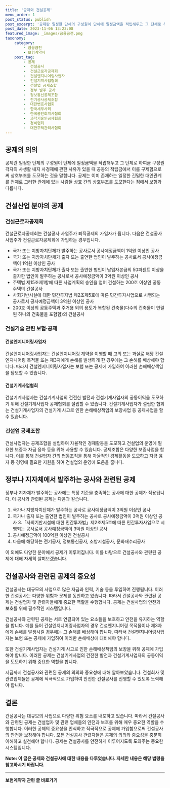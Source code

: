 ```yaml
---
title: '공제와 건설공제'
menu_order: 1
post_status: publish
post_excerpt: '공제란 일정한 단체의 구성원이 단체에 일정금액을 적립해두고 그 단체로 하여금 구성원 각자의 사생활 내지 사경제에 관한 사유가 있을 때 공동의 적립금에서 이를 구제함으로써 상호부조를 도모하는 것을 말합니다. 공제는 이미 존재하는 일정한 긴밀한 대인관계를 전제로 그러한 관계에 있는 사람들 상호 간의 상호부조를 도모한다는 점에서 보험과 다릅니다.'
post_date: 2023-11-06 13:23:08
featured_image: _images/금융금전.png
taxonomy:
    category:
        - 금융금전
        - 보험계약자
    post_tag:
        - 공제
        -  건설공사
        -  건설근로자공제회
        -  건설엔지니어링사업자
        -  건설기계사업협회
        -  건설업 공제조합
        -  정부 발주 공사
        -  정보통신공제조합
        -  전기공사공제조합
        -  대한변호사협회
        -  한국세무사회
        -  한국공인회계사협회
        -  과학기술인공제협회
        -  경비협회
        -  대한주택관리사협회
---
```



## 공제의 의의
공제란 일정한 단체의 구성원이 단체에 일정금액을 적립해두고 그 단체로 하여금 구성원 각자의 사생활 내지 사경제에 관한 사유가 있을 때 공동의 적립금에서 이를 구제함으로써 상호부조를 도모하는 것을 말합니다. 공제는 이미 존재하는 일정한 긴밀한 대인관계를 전제로 그러한 관계에 있는 사람들 상호 간의 상호부조를 도모한다는 점에서 보험과 다릅니다.

## 건설산업 분야의 공제
### 건설근로자공제회
건설근로자공제회는 건설공사 사업주가 퇴직공제의 가입자가 됩니다. 다음은 건설공사 사업주가 건설근로자공제회에 가입하는 경우입니다.
- 국가 또는 지방자치단체가 발주하는 공사로서 공사예정금액이 1억원 이상인 공사
- 국가 또는 지방자치단체가 출자 또는 출연한 법인이 발주하는 공사로서 공사예정금액이 1억원 이상인 공사
- 국가 또는 지방자치단체가 출자 또는 출연한 법인이 납입자본금의 50퍼센트 이상을 출자한 법인이 발주하는 공사로서 공사예정금액이 3억원 이상인 공사
- 주택법 제15조제1항에 따른 사업계획의 승인을 얻어 건설하는 200호 이상인 공동주택의 건설공사
- 사회기반시설에 대한 민간투자법 제2조제5호에 따른 민간투자사업으로 시행되는 공사로서 공사예정금액이 3억원 이상인 공사
- 200호 이상의 공동주택과 주거용 외의 용도가 복합된 건축물(다수의 건축물이 연결된 하나의 건축물을 포함함)의 건설공사

### 건설기술 관련 보험·공제
#### 건설엔지니어링사업자
건설엔지니어링사업자는 건설엔지니어링 계약을 이행할 때 고의 또는 과실로 해당 건설엔지니어링 목적물 또는 제3자에게 손해를 발생하게 한 경우에는 그 손해를 배상해야 합니다. 따라서 건설엔지니어링사업자는 보험 또는 공제에 가입하여 이러한 손해배상책임을 담보할 수 있습니다.

#### 건설기계사업협회
건설기계사업자는 건설기계사업의 건전한 발전과 건설기계사업자의 공동이익을 도모하기 위해 건설기계사업자 공제협회를 설립할 수 있습니다. 건설기계사업자가 설립한 협회는 건설기계사업자의 건설기계 사고로 인한 손해배상책임의 보장사업 등 공제사업을 할 수 있습니다.

### 건설업 공제조합
건설사업자는 공제조합을 설립하여 자율적인 경제활동을 도모하고 건설업의 운영에 필요한 보증과 자금 융자 등을 위해 사용할 수 있습니다. 공제조합은 다양한 보증사업을 합니다. 이를 통해 건설업자 간의 협동조직을 통해 자율적인 경제활동을 도모하고 자금 융자 등 경영에 필요한 지원을 하여 건설업의 운영에 도움을 줍니다.

## 정부나 지자체에서 발주하는 공사와 관련된 공제
정부나 지자체가 발주하는 공사에는 특정 기준을 충족하는 공사에 대한 공제가 적용됩니다. 이 공사와 관련된 공제는 다음과 같습니다.
1. 국가나 지방자치단체가 발주하는 공사로 공사예정금액이 3억원 이상인 공사
2. 국가나 출자 또는 출연한 법인이 발주하는 공사로 공사예정금액이 3억원 이상인 공사
3.「사회기반시설에 대한 민간투자법」제2조제5호에 따른 민간투자사업으로 시행되는 공사로서 공사예정금액이 3억원 이상인 공사
4. 공사예정금액이 100억원 이상인 건설공사
5. 다음에 해당하는 전기공사, 정보통신공사, 소방시설공사, 문화재수리공사

이 외에도 다양한 분야에서 공제가 이루어집니다. 이를 바탕으로 건설공사와 관련된 공제에 대해 자세히 살펴보겠습니다.

## 건설공사와 관련된 공제의 중요성
건설공사는 대규모의 사업으로 많은 자금과 인력, 기술 등을 투입하여 진행됩니다. 이러한 건설공사는 다양한 위험과 문제를 동반하고 있습니다. 따라서 건설공사와 관련된 공제는 건설업자 및 관련자들에게 중요한 역할을 수행합니다. 공제는 건설사업의 안전과 보호를 위해 필수적인 시스템입니다.

건설공사와 관련된 공제는 서로 연결되어 있는 요소들을 보호하고 안전을 유지하는 역할을 합니다. 예를 들어 건설엔지니어링사업자의 경우 건설엔지니어링 목적물이나 제3자에게 손해를 발생시킬 경우에는 그 손해를 배상해야 합니다. 따라서 건설엔지니어링사업자는 보험 또는 공제에 가입하여 이러한 손해배상에 대비해야 합니다.

또한 건설기계사업자는 건설기계 사고로 인한 손해배상책임의 보장을 위해 공제에 가입해야 합니다. 이러한 공제는 건설기계사업의 건전한 발전과 건설기계사업자의 공동이익을 도모하기 위해 중요한 역할을 합니다.

지금까지 건설공사와 관련된 공제의 의의와 중요성에 대해 알아보았습니다. 건설회사 및 관련업체들은 공제에 적극적으로 가입하여 안전한 건설공사를 진행할 수 있도록 노력해야 합니다.

## 결론
건설공사는 대규모의 사업으로 다양한 위험 요소를 내포하고 있습니다. 따라서 건설공사와 관련된 공제는 건설업자 및 관련 업체들의 안전과 보호를 위해 매우 중요한 역할을 수행합니다. 이러한 공제의 중요성을 인식하고 적극적으로 공제에 가입함으로써 건설공사의 안전을 보장해야 합니다. 모든 건설공사 관련자들은 공제의 의의와 중요성을 충분히 이해하고 실천해야 합니다. 공제는 건설공사를 안전하게 이루어지도록 도와주는 중요한 시스템입니다. 

**Note: 이 글은 공제와 건설공사에 대한 내용을 다루었습니다. 자세한 내용은 해당 법령을 참고하시기 바랍니다.**
<!-- wp:separator -->
<hr class="wp-block-separator has-alpha-channel-opacity"/>
<!-- /wp:separator -->

<!-- wp:group {"backgroundColor":"base","layout":{"type":"constrained"}} -->
<div class="wp-block-group has-base-background-color has-background"><!-- wp:paragraph {"align":"center","fontSize":"medium"} -->
<p class="has-text-align-center has-large-font-size"><strong>보험계약자 관련 글 바로가기</strong></p>
<!-- /wp:paragraph -->


<!-- wp:latest-posts
{"categories":[{"id":13963,"count":19,"description":"","link":"https://uknowlaw.com/category/%eb%b3%b4%ed%97%98%ea%b3%84%ec%95%bd%ec%9e%90/","name":"보험계약자","slug":"보험계약자","taxonomy":"category","parent":0,"meta":[],"_links":{"self":[{"href":"https://uknowlaw.com/wp-json/wp/v2/categories/13963"}],"collection":[{"href":"https://uknowlaw.com/wp-json/wp/v2/categories"}],"about":[{"href":"https://uknowlaw.com/wp-json/wp/v2/taxonomies/category"}],"wp:post_type":[{"href":"https://uknowlaw.com/wp-json/wp/v2/posts?categories=13963"}],"curies":[{"name":"wp","href":"https://api.w.org/{rel}","templated":true}]}}],"postsToShow":100,"excerptLength":28,"postLayout":"grid","columns":2,"featuredImageAlign":"left","featuredImageSizeSlug":"large","fontSize":"small"} /--></div>
<!-- /wp:group -->